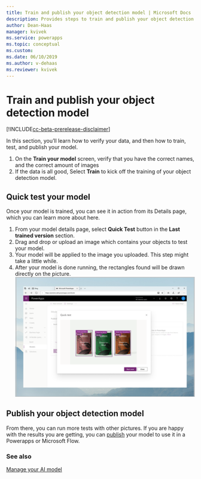 ```yaml
---
title: Train and publish your object detection model | Microsoft Docs
description: Provides steps to train and publish your object detection model in AI Builder.
author: Dean-Haas
manager: kvivek
ms.service: powerapps
ms.topic: conceptual
ms.custom: 
ms.date: 06/10/2019
ms.author: v-dehaas
ms.reviewer: kvivek
---
```


# Train and publish your object detection model

[!INCLUDE[cc-beta-prerelease-disclaimer](./includes/cc-beta-prerelease-disclaimer.md)]

In this section, you’ll learn how to verify your data, and then how to train, test, and publish your model.
1.	On the **Train your model** screen, verify that you have the correct names, and the correct amount of images 
2.	If the data is all good, Select **Train** to kick off the training of your object detection model.

## Quick test your model 

Once your model is trained, you can see it in action from its Details page, which you can learn more about here.
1.	From your model details page, select **Quick Test** button in the **Last trained version** section. 
2.	Drag and drop or upload an image which contains your objects to test your model.
3.	Your model will be applied to the image you uploaded. This step might take a little while.
4.	 After your model is done running, the rectangles found will be drawn directly on the picture. 
![Quick test screen](media/quick-test.png)

## Publish your object detection model

From there, you can run more tests with other pictures. If you are happy with the results you are getting, you can [publish](publish-model-ai-builder.md) your model to use it in a Powerapps or Microsoft Flow.


### See also
[Manage your AI model](manage-model-ai-builder.md)
